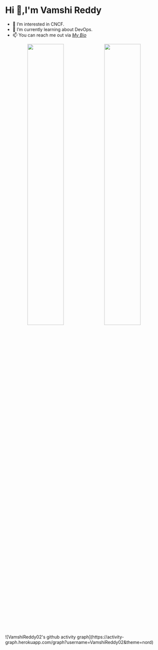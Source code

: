 # Hi 👋,I'm Vamshi Reddy
- 👀 I’m interested in CNCF.
- 🌱 I’m currently learning about DevOps.
- 📫 You can reach me out via [*My Bio*](https://linktr.ee/vamshireddy02)

<!---
VamshiReddy02/VamshiReddy02 is a ✨ special ✨ repository because its `README.md` (this file) appears on your GitHub profile.
You can click the Preview link to take a look at your changes.
--->

<p align="center">
   <img width="48%" src="https://github-readme-stats.vercel.app/api?username=VamshiReddy02&show_icons=true&theme=tokyonight" />
   <img width="48%" src="https://github-readme-streak-stats.herokuapp.com/?user=VamshiReddy02&theme=tokyonight" />
</p>
      ![VamshiReddy02's github activity graph](https://activity-graph.herokuapp.com/graph?username=VamshiReddy02&theme=nord)
